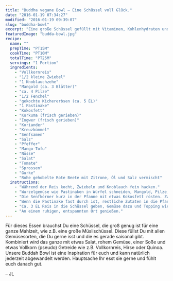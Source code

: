 ```yaml
---
title: "Buddha vegane Bowl – Eine Schüssel voll Glück."
date: "2016-01-19 07:34:27"
modified: "2016-01-19 09:39:07"
slug: "buddha-bowl"
excerpt: "Eine große Schüssel gefüllt mit Vitaminen, Kohlenhydraten und allem, was Du für eine gesunde, leckere Mahlzeit brauchst."
featuredImage: "budda-bowl.jpg"
recipe:
  name: ""
  prepTime: "PT15M"
  cookTime: "PT10M"
  totalTime: "PT25M"
  servings: "1 Portion"
  ingredients:
    - "Vollkornreis"
    - "1/2 kleine Zwiebel"
    - "1 Knoblauchzehe"
    - "Mangold (ca. 3 Blätter)"
    - "ca. 4 Pilze"
    - "1/2 Fenchel"
    - "gekochte Kichererbsen (ca. 5 EL)"
    - "1 Pastinake"
    - "Kokosfett"
    - "Kurkuma (frisch gerieben)"
    - "Ingwer (frisch gerieben)"
    - "Koriander"
    - "Kreuzkümmel"
    - "Senfsamen"
    - "Salz"
    - "Pfeffer"
    - "Mango-Tofu"
    - "Nüsse"
    - "Salat"
    - "Tomate"
    - "Sprossen"
    - "Gurke"
    - "Rohe gehobelte Rote Beete mit Zitrone, Öl und Salz vermischt"
  instructions:
    - "Während der Reis kocht, Zwiebeln und Knoblauch fein hacken."
    - "Wurzelgemüse wie Pastinaken in Würfel schneiden, Mangold, Pilze, Fenchel oä. in feine Streifen schneiden."
    - "Die Senfkörner kurz in der Pfanne mit etwas Kokosfett rösten. Zwiebel und Pastinake hinzugeben und etwas Ingwer und Kurkuma dazu reiben."
    - "Wenn die Pastinake fast durch ist, restliche Zutaten in die Pfanne geben und kurz anbraten."
    - "Ca. 3 EL Reis in die Schüssel geben, Gemüse dazu und Topping wie z.B. Salat auf die Seite in der Schüssel anrichten."
    - "An einem ruhigen, entspannten Ort genießen."
---
```


Für dieses Essen brauchst Du eine Schüssel, die groß genug ist für eine ganze Mahlzeit, wie z.B. eine große Müslischüssel. Diese füllst Du mit allen Gemüsesorten, die Du gerne isst und die es gerade saisonal gibt. Kombiniert wird das ganze mit etwas Salat, rohem Gemüse, einer Soße und etwas Vollkorn (pseudo) Getreide wie z.B. Vollkornreis, Hirse oder Quinoa. Unsere Buddah Bowl ist eine Inspiration für euch und kann natürlich jederzeit abgewandelt werden. Hauptsache Ihr esst sie gerne und fühlt euch danach gut.

– JL